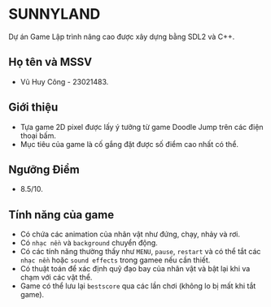 # SUNNYLAND
Dự án Game Lập trình nâng cao được xây dựng bằng SDL2 và C++.

## Họ tên và MSSV
- Vũ Huy Công - 23021483.

## Giới thiệu
- Tựa game 2D pixel được lấy ý tưởng từ game Doodle Jump trên các điện thoại bấm.
- Mục tiêu của game là cố gắng đặt được số điểm cao nhất có thể.

## Ngưỡng Điểm
- 8.5/10.

## Tính năng của game
- Có chứa các animation của nhân vật như đứng, chạy, nhảy và rơi.
- Có `nhạc nền` và `background` chuyển động. 
- Có các tính năng thường thấy như `MENU`, `pause`, `restart` và có thể tắt các `nhạc nền` hoặc `sound effects` trong gamee nếu cần thiết.
- Có thuật toán để xác định quỹ đạo bay của nhân vật và bật lại khi va chạm với các vật thể.
- Game có thể lưu lại `bestscore` qua các lần chơi (không lo bị mất khi tắt game).

